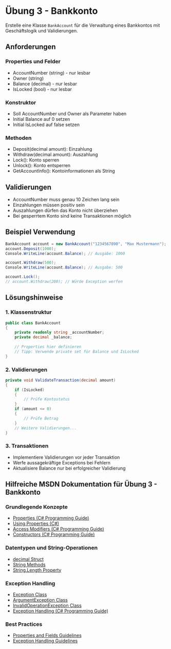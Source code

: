 # Übung 3 - Bankkonto

Erstelle eine Klasse `BankAccount` für die Verwaltung eines Bankkontos mit Geschäftslogik und Validierungen.

## Anforderungen

### Properties und Felder

- AccountNumber (string) - nur lesbar
- Owner (string)
- Balance (decimal) - nur lesbar
- IsLocked (bool) - nur lesbar

### Konstruktor

- Soll AccountNumber und Owner als Parameter haben
- Initial Balance auf 0 setzen
- Initial IsLocked auf false setzen

### Methoden

- Deposit(decimal amount): Einzahlung
- Withdraw(decimal amount): Auszahlung
- Lock(): Konto sperren
- Unlock(): Konto entsperren
- GetAccountInfo(): Kontoinformationen als String

## Validierungen

- AccountNumber muss genau 10 Zeichen lang sein
- Einzahlungen müssen positiv sein
- Auszahlungen dürfen das Konto nicht überziehen
- Bei gesperrtem Konto sind keine Transaktionen möglich

## Beispiel Verwendung

```csharp
BankAccount account = new BankAccount("1234567890", "Max Mustermann");
account.Deposit(1000);
Console.WriteLine(account.Balance); // Ausgabe: 1000

account.Withdraw(500);
Console.WriteLine(account.Balance); // Ausgabe: 500

account.Lock();
// account.Withdraw(200); // Würde Exception werfen
```

## Lösungshinweise

### 1. Klassenstruktur

```csharp
public class BankAccount
{
    private readonly string _accountNumber;
    private decimal _balance;
    
    // Properties hier definieren
    // Tipp: Verwende private set für Balance und IsLocked
}
```

### 2. Validierungen

```csharp
private void ValidateTransaction(decimal amount)
{
    if (IsLocked)
    {
        // Prüfe Kontostatus
    }
    if (amount <= 0)
    {
        // Prüfe Betrag
    }
    // Weitere Validierungen...
}
```

### 3. Transaktionen

- Implementiere Validierungen vor jeder Transaktion
- Werfe aussagekräftige Exceptions bei Fehlern
- Aktualisiere Balance nur bei erfolgreicher Validierung

## Hilfreiche MSDN Dokumentation für Übung 3 - Bankkonto

### Grundlegende Konzepte

- [Properties (C# Programming Guide)](https://learn.microsoft.com/en-us/dotnet/csharp/programming-guide/classes-and-structs/properties)
- [Using Properties (C#)](https://learn.microsoft.com/en-us/dotnet/csharp/programming-guide/classes-and-structs/using-properties)
- [Access Modifiers (C# Programming Guide)](https://learn.microsoft.com/en-us/dotnet/csharp/programming-guide/classes-and-structs/access-modifiers)
- [Constructors (C# Programming Guide)](https://learn.microsoft.com/en-us/dotnet/csharp/programming-guide/classes-and-structs/constructors)

### Datentypen und String-Operationen

- [decimal Struct](https://learn.microsoft.com/en-us/dotnet/api/system.decimal)
- [String Methods](https://learn.microsoft.com/en-us/dotnet/api/system.string#methods)
- [String.Length Property](https://learn.microsoft.com/en-us/dotnet/api/system.string.length)

### Exception Handling

- [Exception Class](https://learn.microsoft.com/en-us/dotnet/api/system.exception)
- [ArgumentException Class](https://learn.microsoft.com/en-us/dotnet/api/system.argumentexception)
- [InvalidOperationException Class](https://learn.microsoft.com/en-us/dotnet/api/system.invalidoperationexception)
- [Exception Handling (C# Programming Guide)](https://learn.microsoft.com/en-us/dotnet/csharp/programming-guide/exceptions/)

### Best Practices

- [Properties and Fields Guidelines](https://learn.microsoft.com/en-us/dotnet/standard/design-guidelines/property)
- [Exception Handling Guidelines](https://learn.microsoft.com/en-us/dotnet/standard/design-guidelines/exception-throwing)
